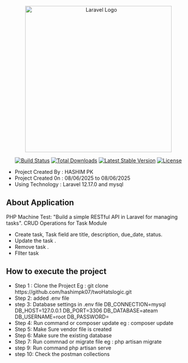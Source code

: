 <p align="center"><a href="https://laravel.com" target="_blank"><img src="https://raw.githubusercontent.com/laravel/art/master/logo-lockup/5%20SVG/2%20CMYK/1%20Full%20Color/laravel-logolockup-cmyk-red.svg" width="400" alt="Laravel Logo"></a></p>

<p align="center">
<a href="https://github.com/laravel/framework/actions"><img src="https://github.com/laravel/framework/workflows/tests/badge.svg" alt="Build Status"></a>
<a href="https://packagist.org/packages/laravel/framework"><img src="https://img.shields.io/packagist/dt/laravel/framework" alt="Total Downloads"></a>
<a href="https://packagist.org/packages/laravel/framework"><img src="https://img.shields.io/packagist/v/laravel/framework" alt="Latest Stable Version"></a>
<a href="https://packagist.org/packages/laravel/framework"><img src="https://img.shields.io/packagist/l/laravel/framework" alt="License"></a>
</p>


<ul>
    <li>Project Created By  : HASHIM PK  </li>
    <li>Project Created 0n  : 08/06/2025 to 08/06/2025 </li>
    <li>Using Technology    : Laravel 12.17.0 and mysql    </li>
</ul>


<h2 style="font-weight: bold";>About Application</h2>
<p>PHP Machine Test:  "Build a simple RESTful API in Laravel for managing tasks".
CRUD Operations for Task Module </h4>
<ul> 
<li> Create task, Task field are title, description, due_date, status.</li>
<li> Update the task .</li>
<li> Remove task .</li>
<li> FIlter task </li>
</ul>
<h2 style="font-weight: bold";>How to execute the project</h2>
<ul>
    <li>Step 1 : Clone the Project Eg : git clone 
                 https://github.com/hashimpk07/twoHatslogic.git  </li>
    <li>Step 2: added .env file</li>
    <li>step 3: Database settings in .env file 
           DB_CONNECTION=mysql 
           DB_HOST=127.0.0.1 
           DB_PORT=3306 
           DB_DATABASE=ateam  
           DB_USERNAME=root 
           DB_PASSWORD= 
    </li>
    <li>Step 4: Run command or composer update eg : composer update </li>
    <li>Step 5: Make Sure vendor file is created </li>
    <li>Step 6: Make sure the existing database</li>
    <li>Step 7: Run commnad or migrate file eg : php artisan migrate</li>
    <li>step 9: Run command php artisan serve</li>
    <li>step 10: Check the postman collections  </li>
   
</ul>
